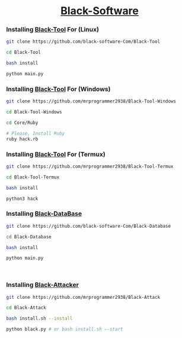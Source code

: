 <center>

# [Black-Software](https://github.com/black-software-Com)
</center>

### Installing [Black-Tool](https://github.com/mrprogrammer2938/Black-Tool) For (Linux)
``` sh
git clone https://github.com/black-software-Com/Black-Tool

cd Black-Tool

bash install

python main.py
```

### Installing [Black-Tool](https://github.com/mrprogrammer2938/Black-Tool-Windows) For (Windows)
``` sh
git clone https://github.com/mrprogrammer2938/Black-Tool-Windows

cd Black-Tool-Windows

cd Core/Ruby

# Please, Install Ruby
ruby hack.rb
```

### Installing [Black-Tool](https://github.com/mrprogrammer2938/Black-Tool-Termux) For (Termux)

``` sh
git clone https://github.com/mrprogrammer2938/Black-Tool-Termux

cd Black-Tool-Termux

bash install

python3 hack
```

### Installing [Black-DataBase](https://github.com/black-software-com/Black-Database)
``` sh
git clone https://github.com/black-software-Com/Black-Database

cd Black-Database

bash install

python main.py
```
<br>

### Installing [Black-Attacker](https://github.com/mrprogrammer2938/Black-Attack)
``` sh
git clone https://github.com/mrprogrammer2938/Black-Attack

cd Black-Attack

bash install.sh --install

python black.py # or bash install.sh --start
```
<br>

